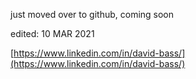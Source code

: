 just moved over to github, coming soon 

edited: 10 MAR 2021

[https://www.linkedin.com/in/david-bass/](https://www.linkedin.com/in/david-bass/)

